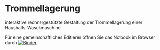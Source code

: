 # Trommellagerung
interaktive rechnergestützte Gestaltung der Trommellagerung einer Haushalts-Waschmaschine

Für eine gemeinschaftliches Editieren öffnen Sie das Notbook im Browser durch 
[![Binder](https://mybinder.org/badge_logo.svg)](https://mybinder.org/v2/gh/mikethemagic/Trommellagerung/main)
